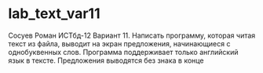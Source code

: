 # lab_text_var11
Сосуев Роман ИСТбд-12
Вариант 11. Написать программу, которая читая текст из файла, выводит на экран предложения, начинающиеся с однобуквенных слов.
Программа поддерживает только английский язык в тексте.
Предложения выводятся без знака в конце
